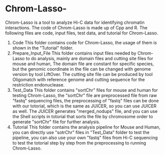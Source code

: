 # Chrom-Lasso-
Chrom-Lasso is a tool to analyze Hi-C data for identifying chromatin interactions.
The code of Chrom-Lasso is made up of Cpp and R.
The following files are code, input files, test data, and tutorial for Chrom-Lasso.
1. Code
This folder contains code for Chrom-Lasso, the usage of them is shown in the "Tutorial" folder.
2. Prepare_Input_File
This folder contains input files needed by Chrom-Lasso to do analysis, mainly are domain files and cutting site files for mouse and human,
The domain file are constant for specific species, but the genomic coordinate in the file can be changed with genome version by tool LiftOver.
The cutting site file can be produced by tool Oligomatch with reference genome and cutting sequence for the restriction endonuclease.
3. Test_Data
This folder contains "sortChr" files for mouse and human for testing Chrom-Lasso, the "sortChr" file are preprocessed file from raw "fastq" sequencing files,
the preprocessing of "fastq" files can be done with our totorial, which is the same as JUICER, so you can use JUICER as well.
The JUICER generates "merged_nodups" file, and you can use the Shell scripts in totorial that sorts the file by chromosome order to generate "sortChr" file for further analysis.
4. Tutorial
This folder contains the analysis pipeline for Mouse and Human, you can directly use "sotrChr" files in "Test_Data" folder to test the pipeline, 
you can also use your own "fastq" files from Hi-C sequencing to test the totorial step by step from the preprocessing to running Chrom-Lasso.

 
